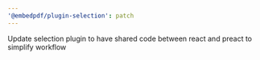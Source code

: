 ```yaml
---
'@embedpdf/plugin-selection': patch
---
```


Update selection plugin to have shared code between react and preact to simplify workflow

